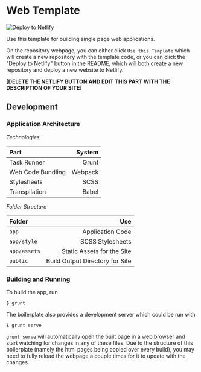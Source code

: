 Web Template
===========================================================

[![Deploy to Netlify](https://www.netlify.com/img/deploy/button.svg)](https://app.netlify.com/start/deploy?repository=https://github.com/andydevs/web-boilerplate)

Use this template for building single page web applications.

On the repository webpage, you can either click 
`Use this Template` which will create a new repository with
the template code, or you can click the "Deploy to Netlify" button in
the README, which will both create a new repository and
deploy a new website to Netlify.

**[DELETE THE NETLIFY BUTTON AND EDIT THIS PART WITH THE DESCRIPTION OF YOUR SITE]**

Development
-----------------------------------------------------------

### Application Architecture

_Technologies_

| Part              |  System |
|:------------------|--------:|
| Task Runner       |   Grunt |
| Web Code Bundling | Webpack |
| Stylesheets       |    SCSS |
| Transpilation     |   Babel |

_Folder Structure_

| Folder       |                             Use |
|:-------------|--------------------------------:|
| `app`        |                Application Code |
| `app/style`  |                SCSS Stylesheets |
| `app/assets` |      Static Assets for the Site |
| `public`     | Build Output Directory for Site |

### Building and Running

To build the app, run

    $ grunt

The boilerplate also provides a development server which
could be run with

    $ grunt serve

`grunt serve` will automatically open the built page in a web 
browser and start watching for changes in any of these files.
Due to the structure of this boilerplate (namely the html
pages being copied over every build), you may need to fully 
reload the webpage a couple times for it to update with the 
changes.
